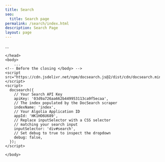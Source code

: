 ```yaml
---
title: Search
seo:
  title: Search page
permalink: /search/index.html
description: Search Page
layout: page
---
```


<html>
	<head>
  	...
  <!-- Before the closing </head> -->
    <link
      rel="stylesheet"
      href="https://cdn.jsdelivr.net/npm/docsearch.js@2/dist/cdn/docsearch.min.css"
	  </link>

	</head>
	<body>
		...
    <!-- Before the closing </body> -->
    <script src="https://cdn.jsdelivr.net/npm/docsearch.js@2/dist/cdn/docsearch.min.js"></script>
    <script>
      docsearch({
        // Your Search API Key
        apiKey: '03d9a726aa662b449953113ca9f5ecaa',
        // The index populated by the DocSearch scraper
        indexName: 'index',
        // Your Algolia Application ID
        appId: 'HK1HO6U689',
        // Replace inputSelector with a CSS selector
        // matching your search input
        inputSelector: 'div#search',
        // Set debug to true to inspect the dropdown
        debug: false,
      });
    </script>

	</body>
</html>
